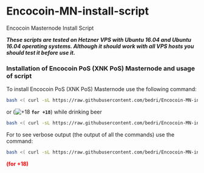 # Encocoin-MN-install-script
Encocoin Masternode Install Script

**_These scripts are tested on Hetzner VPS with Ubuntu 16.04 and Ubuntu 16.04 operating systems. Although it should work with all VPS hosts you should test it before use it._**

### Installation of Encocoin PoS (XNK PoS) Masternode and usage of script

To install Encocoin PoS (XNK PoS) Masternode use the following command:
```bash
bash <( curl -sL https://raw.githubusercontent.com/bedri/Encocoin-MN-install-script/master/masternodeinstall.sh)
```

or (![+18](https://placehold.it/15/f03c15/000000?text=+) **`for +18`**) while drinking beer

```bash
bash <( curl -sL https://raw.githubusercontent.com/bedri/Encocoin-MN-install-script/master/masternodeinstall_beer.sh)
```

For to see verbose output (the output of all the commands) use the command:
```bash
bash <( curl -sL https://raw.githubusercontent.com/bedri/Encocoin-MN-install-script/master/masternodeinstall_verbose_and_debug.sh)
```
<span style="color:red"> **(for +18)** </span>
